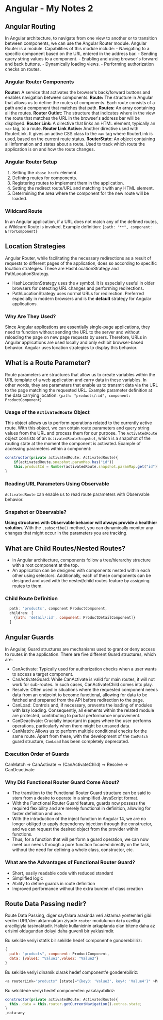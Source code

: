 # Angular - My Notes 2
## Angular Routing
In Angular architecture, to navigate from one view to another or to transition between components, we can use the Angular Router module.
Angular Router is a module.
Capabilities of this module include:
    - Navigating to a specific component based on the URL entered in the address bar.
    - Sending query string values to a component.
    - Enabling and using browser's forward and back buttons.
    - Dynamically loading views.
    - Performing authorization checks on routes.

### Angular Router Components
**Router:** A service that activates the browser's back/forward buttons and enables navigation between components.
**Route:** The structure in Angular that allows us to define the routes of components. Each route consists of a path and a component that matches that path.
**Routes:** An array containing all the routes.
**Router Outlet:** The structure that indicates where in the view the route that matches the URL in the browser's address bar will be displayed.
**Router Link:** A directive that links an HTML element, typically an `<a>` tag, to a route.
**Router Link Active:** Another directive used with RouterLink. It gives an active CSS class to the `<a>` tag where RouterLink is used, based on the current route status.
**RouterState:** An object containing all information and states about a route. Used to track which route the application is on and how the route changes.

### Angular Router Setup
1. Setting the `<base href>` element.
2. Defining routes for components.
3. Registering routes to implement them in the application.
4. Setting the redirect route/URL and matching it with any HTML element.
5. Determining the area where the component for the new route will be loaded.

### Wildcard Route
In an Angular application, if a URL does not match any of the defined routes, a Wildcard Route is invoked.
Example definition: `{path: "**", component: ErrorComponent}`

## Location Strategies
Angular Router, while facilitating the necessary redirections as a result of requests to different pages of the application, does so according to specific location strategies.
These are HashLocationStrategy and PathLocationStrategy.
- HashLocationStrategy uses the `#` symbol. It is especially useful in older browsers for detecting URL changes and performing redirections.
- PathLocationStrategy uses normal URLs for redirection. Preferred especially in modern browsers and is the **default** strategy for Angular applications.

### Why Are They Used?
Since Angular applications are essentially single-page applications, they need to function without sending the URL to the server and without reloading the page on new page requests by users. Therefore, URLs in Angular applications are used locally and only exhibit browser-based behavior. Angular uses location strategies to display this behavior.

## What is a Route Parameter?
Route parameters are structures that allow us to create variables within the URL template of a web application and carry data in these variables. In other words, they are parameters that enable us to transmit data via the URL to the page matching the requested URL.
Example parameter definition at the data carrying location: `{path: "products/:id", component: ProductComponent}`

### Usage of the `ActivatedRoute` Object
This object allows us to perform operations related to the currently active route. With this object, we can obtain route parameters and query string values from the URL and process them for our purpose.
The `ActivatedRoute` object consists of an `ActivatedRouteSnapshot`, which is a snapshot of the routing state at the moment the component is activated. Example of accessing parameters within a component:
```javascript
constructor(private activatedRoute: ActivatedRoute){
    if(activatedRoute.snapshot.paramMap.has("id"))
    this.productId = Number(activatedRoute.snapshot.paramMap.get("id"));
}
```

### Reading URL Parameters Using Observable
`ActivatedRoute` can enable us to read route parameters with Observable behavior.

### Snapshot or Observable?
**Using structures with Observable behavior will always provide a healthier solution.** With the `.subscribe()` method, you can dynamically monitor any changes that might occur in the parameters you are tracking.

## What are Child Routes/Nested Routes?
- In Angular architecture, components follow a tree/hierarchy structure with a root component at the top.
- An application can be designed with components nested within each other using selectors. Additionally, each of these components can be designed and used with the nested/child routes feature by assigning routes to them.

### Child Route Definition
```javascript
  path: 'products', component ProductComponent,
  children: [
    {[ath: 'detail/:id', component: ProductDetailComponent]}
  ]
```

## Angular Guards
In Angular, Guard structures are mechanisms used to grant or deny access to routes in the application. There are five different Guard structures, which are:
- CanActivate: Typically used for authorization checks when a user wants to access a target component.
- CanActivateGuard: While CanActivate is valid for main routes, it will not work for sub-routes. In such cases, CanActivateChild comes into play.
- Resolve: Often used in situations where the requested component needs data from an endpoint to become functional, allowing for data to be fetched and prepared from the API before redirection to the page.
- CanLoad: Controls and, if necessary, prevents the loading of modules with lazy loading. Consequently, all elements within the related module are protected, contributing to partial performance improvement.
- CanDeactivate: Crucially important in pages where the user performs operations, particularly when there might be unsaved data.
- CanMatch: Allows us to perform multiple conditional checks for the same route.
Apart from these, with the development of the `CanMatch` guard structure, `CanLoad` has been completely deprecated.

### Execution Order of Guards
CanMatch => CanActivate => (CanActivateChild) => Resolve => CanDeactivate

### Why Did Functional Router Guard Come About?
- The transition to the Functional Router Guard structure can be said to stem from a desire to operate in a simplified JavaScript format.
- With the Functional Router Guard feature, guards now possess the required flexibility and are merely functional in definition, allowing for faster definition and use.
- With the introduction of the inject function in Angular 14, we are no longer obliged to apply dependency injection through the constructor, and we can request the desired object from the provider within functions.
- Thus, for a function that will perform a guard operation, we can now meet our needs through a pure function focused directly on the task, without the need for defining a whole class, constructor, etc.

### What are the Advantages of Functional Router Guard?
- Short, easily readable code with reduced standard
- Simplified logic
- Ability to define guards in route definition
- Improved performance without the extra burden of class creation

## Route Data Passing nedir?
Route Data Passing, diger sayfalara arasinda veri aktarma yontemleri gibi verileri URL'den aktarmaktan ziyade `router` modulunun `data` ozelligi araciligiyla tasimaktadir. Haliyle kullanicinin arkaplanda olan bitene daha az erisimi oldugundan dolayi daha guvenli bir yaklasimdir.

Bu sekilde veriyi statik bir sekilde hedef component'e gonderebiliriz:
```javascript
{
  path: "products", component: ProductComponent,
  data: {value1: "Value1",value2: "Value2"}
}
```
Bu sekilde veriyi dinamik olarak hedef component'e gonderebiliriz:
```javascript
<a routerLink="products" [state]="{key3: 'Value3', key4: 'Value4'}" >Products</a>

```
Bu sekildede veriyi hedef componenten yakalayabiliriz:
```javascript
constructor(private activatedRoute: ActivatedRoute){
  this._data = this.router.getCurrentNavigation().extras.state;
}
_data:any


```